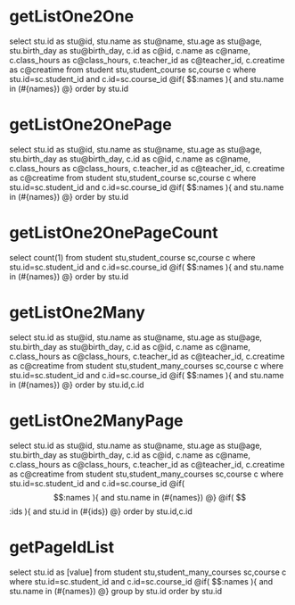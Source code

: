 getListOne2One
====
select
stu.id as stu@id,
stu.name as stu@name,
stu.age as stu@age,
stu.birth_day as stu@birth_day,
c.id  as c@id,
c.name as c@name,
c.class_hours as c@class_hours,
c.teacher_id as c@teacher_id,
c.creatime as c@creatime
from student stu,student_course sc,course c where 
stu.id=sc.student_id and c.id=sc.course_id 
@if( $$:names ){ 
and stu.name in (#{names})
@} 
order by stu.id

getListOne2OnePage
====
select
stu.id as stu@id,
stu.name as stu@name,
stu.age as stu@age,
stu.birth_day as stu@birth_day,
c.id  as c@id,
c.name as c@name,
c.class_hours as c@class_hours,
c.teacher_id as c@teacher_id,
c.creatime as c@creatime
from student stu,student_course sc,course c 
where stu.id=sc.student_id and c.id=sc.course_id 
@if( $$:names ){ 
and stu.name in (#{names})
@} 
order by stu.id

getListOne2OnePageCount
====
select count(1) from student stu,student_course sc,course c 
where stu.id=sc.student_id and c.id=sc.course_id 
@if( $$:names ){ 
and stu.name in (#{names})
@} 
order by stu.id


getListOne2Many
====
select
stu.id as stu@id,
stu.name as stu@name,
stu.age as stu@age,
stu.birth_day as stu@birth_day,
c.id  as c@id,
c.name as c@name,
c.class_hours as c@class_hours,
c.teacher_id as c@teacher_id,
c.creatime as c@creatime
from student stu,student_many_courses sc,course c 
where stu.id=sc.student_id and c.id=sc.course_id 
@if( $$:names ){ 
and stu.name in (#{names})
@} 
order by stu.id,c.id


getListOne2ManyPage
====
select
stu.id as stu@id,
stu.name as stu@name,
stu.age as stu@age,
stu.birth_day as stu@birth_day,
c.id  as c@id,
c.name as c@name,
c.class_hours as c@class_hours,
c.teacher_id as c@teacher_id,
c.creatime as c@creatime
from student stu,student_many_courses sc,course c where stu.id=sc.student_id 
and c.id=sc.course_id 
@if( $$:names ){ 
and stu.name in (#{names})
@} 
@if( $$:ids ){ 
and stu.id in (#{ids})
@}
order by stu.id,c.id

getPageIdList
====
select stu.id as [value]
from student stu,student_many_courses sc,course c where
stu.id=sc.student_id and c.id=sc.course_id 
@if( $$:names ){ 
and stu.name in (#{names})
@} 
group by stu.id order by stu.id
